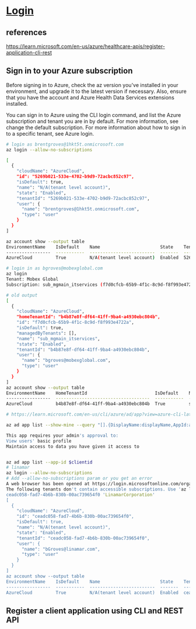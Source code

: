 # **[Login](https://learn.microsoft.com/en-us/cli/azure/reference-index?view=azure-cli-latest#az-login)**

## references

<https://learn.microsoft.com/en-us/azure/healthcare-apis/register-application-cli-rest>

## Sign in to your Azure subscription

Before signing in to Azure, check the az version you've installed in your environment, and upgrade it to the latest version if necessary. Also, ensure that you have the account and Azure Health Data Services extensions installed.

You can sign in to Azure using the CLI login command, and list the Azure subscription and tenant you are in by default. For more information, see change the default subscription. For more information about how to sign in to a specific tenant, see Azure login.

```bash
# login as brentgroves@1hkt5t.onmicrosoft.com
az login --allow-no-subscriptions

[
  {
    "cloudName": "AzureCloud",
    "id": "5269b021-533e-4702-b9d9-72acbc852c97",
    "isDefault": true,
    "name": "N/A(tenant level account)",
    "state": "Enabled",
    "tenantId": "5269b021-533e-4702-b9d9-72acbc852c97",
    "user": {
      "name": "brentgroves@1hkt5t.onmicrosoft.com",
      "type": "user"
    }
  }
]

az account show --output table
EnvironmentName    IsDefault    Name                       State    TenantId
-----------------  -----------  -------------------------  -------  ------------------------------------
AzureCloud         True         N/A(tenant level account)  Enabled  5269b021-533e-4702-b9d9-72acbc852c97

# login in as bgroves@mobexglobal.com
az login
Tenant: Mobex Global
Subscription: sub_mgmain_itservices (f7d0cfcb-65b9-4f1c-8c9d-f8f993e4722a)

# old output
[
  {
    "cloudName": "AzureCloud",
    "homeTenantId": "b4b87e8f-df64-41ff-9ba4-a4930ebc804b",
    "id": "f7d0cfcb-65b9-4f1c-8c9d-f8f993e4722a",
    "isDefault": true,
    "managedByTenants": [],
    "name": "sub_mgmain_itservices",
    "state": "Enabled",
    "tenantId": "b4b87e8f-df64-41ff-9ba4-a4930ebc804b",
    "user": {
      "name": "bgroves@mobexglobal.com",
      "type": "user"
    }
  }
]
az account show --output table
EnvironmentName    HomeTenantId                          IsDefault    Name                   State    TenantId
-----------------  ------------------------------------  -----------  ---------------------  -------  ------------------------------------
AzureCloud         b4b87e8f-df64-41ff-9ba4-a4930ebc804b  True         sub_mgmain_itservices  Enabled  b4b87e8f-df64-41ff-9ba4-a4930ebc804b

# https://learn.microsoft.com/en-us/cli/azure/ad/app?view=azure-cli-latest#az-ad-app-list

az ad app list --show-mine --query "[].{DisplayName:displayName,AppId:appId,RedirectURI:web.redirectUris}"

This app requires your admin's approval to:
View users' basic profile
Maintain access to data you have given it access to


az ad app list --app-id $clientid
# linamar
az login --allow-no-subscriptions
# Add --allow-no-subscriptions param or you get an error
A web browser has been opened at https://login.microsoftonline.com/organizations/oauth2/v2.0/authorize. Please continue the login in the web browser. If no web browser is available or if the web browser fails to open, use device code flow with `az login --use-device-code`.
The following tenants don't contain accessible subscriptions. Use 'az login --allow-no-subscriptions' to have tenant level access.
ceadc058-fad7-4b6b-830b-00ac739654f0 'LinamarCorporation'
[
  {
    "cloudName": "AzureCloud",
    "id": "ceadc058-fad7-4b6b-830b-00ac739654f0",
    "isDefault": true,
    "name": "N/A(tenant level account)",
    "state": "Enabled",
    "tenantId": "ceadc058-fad7-4b6b-830b-00ac739654f0",
    "user": {
      "name": "bGroves@linamar.com",
      "type": "user"
    }
  }
]
az account show --output table
EnvironmentName    IsDefault    Name                       State    TenantId
-----------------  -----------  -------------------------  -------  ------------------------------------
AzureCloud         True         N/A(tenant level account)  Enabled  ceadc058-fad7-4b6b-830b-00ac739654f0

```

## Register a client application using CLI and REST API
